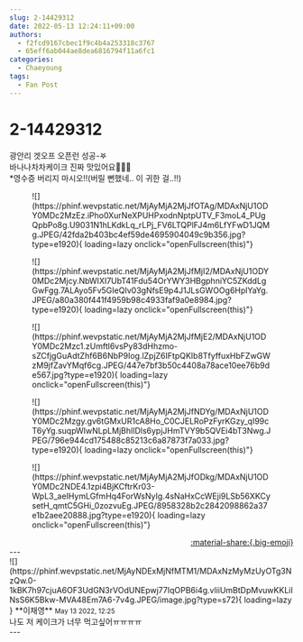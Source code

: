 ```yaml
---
slug: 2-14429312
date: 2022-05-13 12:24:11+09:00
authors:
  - f2fcd9167cbec1f9c4b4a253318c3767
  - 65eff6ab044ae8dea6816794f11a6fc1
categories:
  - Chaeyoung
tags:
  - Fan Post
---
```


# 2-14429312

<div class="post-container" markdown="1">
<div class="content-container md-sidebar__scrollwrap" markdown="1">

광안리 겟오프 오픈런 성공-𖤐<br>바나나차차케이크 진짜 맛있어요💛💛💛<br>*영수증 버리지 마시오!!(버릴 뻔했네.. 이 귀한 걸..!!)
<figure markdown="1">
![](https://phinf.wevpstatic.net/MjAyMjA2MjJfOTAg/MDAxNjU1ODY0MDc2MzEz.iPho0XurNeXPUHPxodnNptpUTV_F3moL4_PUgQpbPo8g.U9031N1hLKdkLq_rLPj_FV6LTQPlFJ4m6LfYFwD1JQMg.JPEG/42fda2b403bc4ef59de4695904049c9b356.jpg?type=e1920){ loading=lazy onclick="openFullscreen(this)"}
</figure>

<figure markdown="1">
![](https://phinf.wevpstatic.net/MjAyMjA2MjJfMjI2/MDAxNjU1ODY0MDc2Mjcy.NbWIXI7UbT41Fdu54OrYWY3HBgphniYC5ZKddLgGwFgg.7ALAyo5Fv5GIeQIv03gNfsE9p4J1JLsGWOOg6HplYaYg.JPEG/a80a380f441f4959b98c4933faf9a0e8984.jpg?type=e1920){ loading=lazy onclick="openFullscreen(this)"}
</figure>

<figure markdown="1">
![](https://phinf.wevpstatic.net/MjAyMjA2MjJfMjE2/MDAxNjU1ODY0MDc2Mzc1.zUmftl6vsPy83dHhzmo-sZCfjgGuAdtZhf6B6NbP9Iog.lZpjZ6IFtpQKIb8TfyffuxHbFZwGWzM9jfZavYMqf6cg.JPEG/447e7bf3b50c4408a78ace10ee76b9de567.jpg?type=e1920){ loading=lazy onclick="openFullscreen(this)"}
</figure>

<figure markdown="1">
![](https://phinf.wevpstatic.net/MjAyMjA2MjJfNDYg/MDAxNjU1ODY0MDc2Mzgy.gv6tGMxUR1cA8Ho_C0CJELRoPzFyrKGzy_qI99cT6yYg.suqpWIwNLpLMjBhIlDls6ypjJHmTVY9b5QVEi4bT3Nwg.JPEG/796e944cd175488c85213c6a87873f7a033.jpg?type=e1920){ loading=lazy onclick="openFullscreen(this)"}
</figure>

<figure markdown="1">
![](https://phinf.wevpstatic.net/MjAyMjA2MjJfODkg/MDAxNjU1ODY0MDc2NDE4.1zpi4BjKCftrKr03-WpL3_aeIHymLGfmHq4ForWsNyIg.4sNaHxCcWEji9LSb56XKCysetH_qmtC5GHi_0zozvuEg.JPEG/8958328b2c2842098862a37e1b2aee20888.jpg?type=e1920){ loading=lazy onclick="openFullscreen(this)"}
</figure>


</div>
</div>

<div style="text-align: right;" markdown="1">
<a href="https://weverse.io/fromis9/fanpost/2-14429312" style="text-align: right;">:material-share:{.big-emoji}</a>
</div>
---

<div class="comments-container md-sidebar__scrollwrap" markdown="1">
<div class="comment" markdown="1">
<div class='id-container' markdown="1">
![](https://phinf.wevpstatic.net/MjAyNDExMjNfMTM1/MDAxNzMyMzUyOTg3NzQw.0-1kBK7h97cjuA6OF3UdGN3rVOdUNEpwj77IqOPB6i4g.vliiUmBtDpMvuwKKLiINsS6K5Bkw-MVA48Em7A6-7v4g.JPEG/image.jpg?type=s72){ loading=lazy }
**<span class="artist">이채영</span>** <small>May 13 2022, 12:25</small><br>
</div>
<div class='comment-body' markdown="1">
나도 저 케이크가 너무 먹고싶어ㅠㅠㅠㅠ
</div>
</div>
</div>
---
